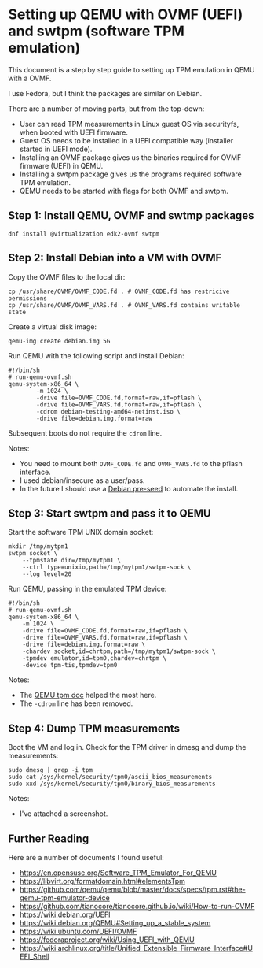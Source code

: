 # Setting up QEMU with OVMF (UEFI) and swtpm (software TPM emulation)
This document is a step by step guide to setting up TPM emulation in QEMU with a OVMF.

I use Fedora, but I think the packages are similar on Debian.

There are a number of moving parts, but from the top-down:
* User can read TPM measurements in Linux guest OS via securityfs, when booted with UEFI firmware.
* Guest OS needs to be installed in a UEFI compatible way (installer started in UEFI mode).
* Installing an OVMF package gives us the binaries required for OVMF firmware (UEFI) in QEMU.
* Installing a swtpm package gives us the programs required software TPM emulation.
* QEMU needs to be started with flags for both OVMF and swtpm.

## Step 1: Install QEMU, OVMF and swtmp packages

    dnf install @virtualization edk2-ovmf swtpm


## Step 2: Install Debian into a VM with OVMF
Copy the OVMF files to the local dir:

    cp /usr/share/OVMF/OVMF_CODE.fd . # OVMF_CODE.fd has restricive permissions
    cp /usr/share/OVMF/OVMF_VARS.fd . # OVMF_VARS.fd contains writable state

Create a virtual disk image:

    qemu-img create debian.img 5G

Run QEMU with the following script and install Debian:

    #!/bin/sh
    # run-qemu-ovmf.sh
    qemu-system-x86_64 \
            -m 1024 \
            -drive file=OVMF_CODE.fd,format=raw,if=pflash \
            -drive file=OVMF_VARS.fd,format=raw,if=pflash \
            -cdrom debian-testing-amd64-netinst.iso \
            -drive file=debian.img,format=raw

Subsequent boots do not require the `cdrom` line.

Notes:
* You need to mount both `OVMF_CODE.fd` and `OVMF_VARS.fd` to the pflash interface.
* I used debian/insecure as a user/pass.
* In the future I should use a [Debian pre-seed](https://wiki.debian.org/DebianInstaller/Preseed)
  to automate the install.


## Step 3: Start swtpm and pass it to QEMU
Start the software TPM UNIX domain socket:

    mkdir /tmp/mytpm1
    swtpm socket \
        --tpmstate dir=/tmp/mytpm1 \
        --ctrl type=unixio,path=/tmp/mytpm1/swtpm-sock \
        --log level=20

Run QEMU, passing in the emulated TPM device:

    #!/bin/sh
    # run-qemu-ovmf.sh
    qemu-system-x86_64 \
        -m 1024 \
        -drive file=OVMF_CODE.fd,format=raw,if=pflash \
        -drive file=OVMF_VARS.fd,format=raw,if=pflash \
        -drive file=debian.img,format=raw \
        -chardev socket,id=chrtpm,path=/tmp/mytpm1/swtpm-sock \
        -tpmdev emulator,id=tpm0,chardev=chrtpm \
        -device tpm-tis,tpmdev=tpm0

Notes:
* The [QEMU tpm doc](https://github.com/qemu/qemu/blob/master/docs/specs/tpm.rst#the-qemu-tpm-emulator-device)
  helped the most here.
* The `-cdrom` line has been removed.


## Step 4: Dump TPM measurements
Boot the VM and log in. Check for the TPM driver in dmesg and dump the measurements:

    sudo dmesg | grep -i tpm
    sudo cat /sys/kernel/security/tpm0/ascii_bios_measurements
    sudo xxd /sys/kernel/security/tpm0/binary_bios_measurements

Notes:
* I've attached a screenshot.


## Further Reading
Here are a number of documents I found useful:
* https://en.opensuse.org/Software_TPM_Emulator_For_QEMU
* https://libvirt.org/formatdomain.html#elementsTpm
* https://github.com/qemu/qemu/blob/master/docs/specs/tpm.rst#the-qemu-tpm-emulator-device
* https://github.com/tianocore/tianocore.github.io/wiki/How-to-run-OVMF
* https://wiki.debian.org/UEFI
* https://wiki.debian.org/QEMU#Setting_up_a_stable_system
* https://wiki.ubuntu.com/UEFI/OVMF
* https://fedoraproject.org/wiki/Using_UEFI_with_QEMU
* https://wiki.archlinux.org/title/Unified_Extensible_Firmware_Interface#UEFI_Shell
